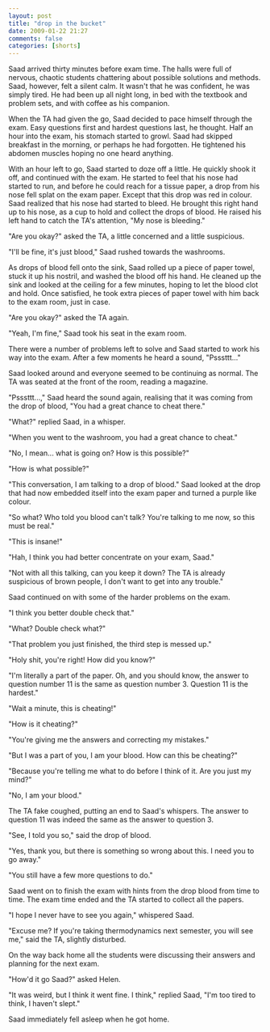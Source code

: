 ```yaml
---
layout: post
title: "drop in the bucket"
date: 2009-01-22 21:27
comments: false
categories: [shorts]
---
```


Saad arrived thirty minutes before exam time. The halls were full of nervous, chaotic students chattering about possible solutions and methods. Saad, however, felt a silent calm. It wasn't that he was confident, he was simply tired. He had been up all night long, in bed with the textbook and problem sets, and with coffee as his companion. 

When the TA had given the go, Saad decided to pace himself through the exam. Easy questions first and hardest questions last, he thought. Half an hour into the exam, his stomach started to growl. Saad had skipped breakfast in the morning, or perhaps he had forgotten. He tightened his abdomen muscles hoping no one heard anything. 

With an hour left to go, Saad started to doze off a little. He quickly shook it off, and continued with the exam. He started to feel that his nose had started to run, and before he could reach for a tissue paper, a drop from his nose fell splat on the exam paper. Except that this drop was red in colour. Saad realized that his nose had started to bleed. He brought this right hand up to his nose, as a cup to hold and collect the drops of blood. He raised his left hand to catch the TA's attention, "My nose is bleeding."

"Are you okay?" asked the TA, a little concerned and a little suspicious.

"I'll be fine, it's just blood," Saad rushed towards the washrooms. 

As drops of blood fell onto the sink, Saad rolled up a piece of paper towel, stuck it up his nostril, and washed the blood off his hand. He cleaned up the sink and looked at the ceiling for a few minutes, hoping to let the blood clot and hold. Once satisfied, he took extra pieces of paper towel with him back to the exam room, just in case.

"Are you okay?" asked the TA again.

"Yeah, I'm fine," Saad took his seat in the exam room.

There were a number of problems left to solve and Saad started to work his way into the exam. After a few moments he heard a sound, "Psssttt..."

Saad looked around and everyone seemed to be continuing as normal. The TA was seated at the front of the room, reading a magazine. 

"Psssttt...," Saad heard the sound again, realising that it was coming from the drop of blood, "You had a great chance to cheat there."

"What?" replied Saad, in a whisper.

"When you went to the washroom, you had a great chance to cheat."

"No, I mean... what is going on? How is this possible?"

"How is what possible?"

"This conversation, I am talking to a drop of blood." Saad looked at the drop that had now embedded itself into the exam paper and turned a purple like colour.

"So what? Who told you blood can't talk? You're talking to me now, so this must be real."

"This is insane!"
 
"Hah, I think you had better concentrate on your exam, Saad."

"Not with all this talking, can you keep it down? The TA is already suspicious of brown people, I don't want to get into any trouble."

Saad continued on with some of the harder problems on the exam. 

"I think you better double check that."

"What? Double check what?"

"That problem you just finished, the third step is messed up."

"Holy shit, you're right! How did you know?"

"I'm literally a part of the paper. Oh, and you should know, the answer to question number 11 is the same as question number 3. Question 11 is the hardest."

"Wait a minute, this is cheating!"

"How is it cheating?"

"You're giving me the answers and correcting my mistakes."

"But I was a part of you, I am your blood. How can this be cheating?"

"Because you're telling me what to do before I think of it. Are you just my mind?"

"No, I am your blood."

The TA fake coughed, putting an end to Saad's whispers. The answer to question 11 was indeed the same as the answer to question 3.

"See, I told you so," said the drop of blood.

"Yes, thank you, but there is something so wrong about this. I need you to go away."

"You still have a few more questions to do."

Saad went on to finish the exam with hints from the drop blood from time to time. The exam time ended and the TA started to collect all the papers.

"I hope I never have to see you again," whispered Saad.

"Excuse me? If you're taking thermodynamics next semester, you will see me," said the TA, slightly disturbed.

On the way back home all the students were discussing their answers and planning for the next exam. 

"How'd it go Saad?" asked Helen. 

"It was weird, but I think it went fine. I think," replied Saad, "I'm too tired to think, I haven't slept."

Saad immediately fell asleep when he got home.
